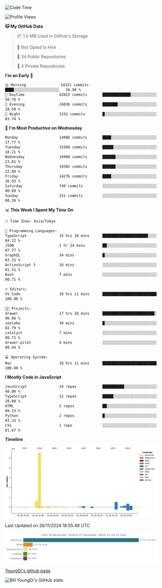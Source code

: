 <!--START_SECTION:waka-->
![Code Time](http://img.shields.io/badge/Code%20Time-1%2C060%20hrs%2046%20mins-blue)

![Profile Views](http://img.shields.io/badge/Profile%20Views-0-blue)

**🐱 My GitHub Data** 

> 📦 1.0 MB Used in GitHub's Storage 
 > 
> 🚫 Not Opted to Hire
 > 
> 📜 34 Public Repositories 
 > 
> 🔑 4 Private Repositories 
 > 
**I'm an Early 🐤** 

```text
🌞 Morning                14321 commits       ████░░░░░░░░░░░░░░░░░░░░░   16.98 % 
🌆 Daytime                42823 commits       █████████████░░░░░░░░░░░░   50.78 % 
🌃 Evening                24036 commits       ███████░░░░░░░░░░░░░░░░░░   28.50 % 
🌙 Night                  3152 commits        █░░░░░░░░░░░░░░░░░░░░░░░░   03.74 % 
```
📅 **I'm Most Productive on Wednesday** 

```text
Monday                   14986 commits       ████░░░░░░░░░░░░░░░░░░░░░   17.77 % 
Tuesday                  15360 commits       █████░░░░░░░░░░░░░░░░░░░░   18.21 % 
Wednesday                19408 commits       ██████░░░░░░░░░░░░░░░░░░░   23.01 % 
Thursday                 19302 commits       ██████░░░░░░░░░░░░░░░░░░░   22.89 % 
Friday                   14276 commits       ████░░░░░░░░░░░░░░░░░░░░░   16.93 % 
Saturday                 749 commits         ░░░░░░░░░░░░░░░░░░░░░░░░░   00.89 % 
Sunday                   251 commits         ░░░░░░░░░░░░░░░░░░░░░░░░░   00.30 % 
```


📊 **This Week I Spent My Time On** 

```text
🕑︎ Time Zone: Asia/Tokyo

💬 Programming Languages: 
TypeScript               15 hrs 18 mins      █████████████████████░░░░   84.22 % 
JSON                     1 hr 24 mins        ██░░░░░░░░░░░░░░░░░░░░░░░   07.77 % 
GraphQL                  34 mins             █░░░░░░░░░░░░░░░░░░░░░░░░   03.15 % 
ActionScript 3           16 mins             ░░░░░░░░░░░░░░░░░░░░░░░░░   01.51 % 
Bash                     7 mins              ░░░░░░░░░░░░░░░░░░░░░░░░░   00.71 % 

🔥 Editors: 
VS Code                  18 hrs 11 mins      █████████████████████████   100.00 % 

🐱‍💻 Projects: 
drawer                   17 hrs 28 mins      ████████████████████████░   96.06 % 
zoolake                  30 mins             █░░░░░░░░░░░░░░░░░░░░░░░░   02.79 % 
catalyst                 7 mins              ░░░░░░░░░░░░░░░░░░░░░░░░░   00.71 % 
drawer-pilot             4 mins              ░░░░░░░░░░░░░░░░░░░░░░░░░   00.44 % 

💻 Operating System: 
Mac                      18 hrs 11 mins      █████████████████████████   100.00 % 
```

**I Mostly Code in JavaScript** 

```text
JavaScript               24 repos            ██████████░░░░░░░░░░░░░░░   40.00 % 
TypeScript               12 repos            █████░░░░░░░░░░░░░░░░░░░░   20.00 % 
HTML                     5 repos             ██░░░░░░░░░░░░░░░░░░░░░░░   08.33 % 
Python                   2 repos             █░░░░░░░░░░░░░░░░░░░░░░░░   03.33 % 
CSS                      1 repo              ░░░░░░░░░░░░░░░░░░░░░░░░░   01.67 % 
```



**Timeline**

![Lines of Code chart](https://raw.githubusercontent.com/Youngdi/Youngdi/master/assets/bar_graph.png)


 Last Updated on 28/11/2024 18:55:48 UTC
<!--END_SECTION:waka-->

![wakatime](./images/stat.svg)

[YoungDi's github page](https://youngdi.github.io)

![Bill YoungDi's GitHub stats](https://github-readme-stats.vercel.app/api?username=youngdi&count_private=true&show_icons=true)
